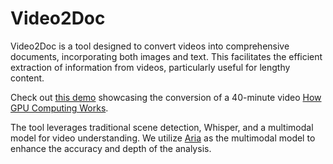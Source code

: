 # Video2Doc

Video2Doc is a tool designed to convert videos into comprehensive documents, incorporating both images and text. This facilitates the efficient extraction of information from videos, particularly useful for lengthy content.

Check out [this demo](./examples/how_cuda_works_gtc2021) showcasing the conversion of a 40-minute video [How GPU Computing Works](https://www.youtube.com/watch?v=3l10o0DYJXg).

The tool leverages traditional scene detection, Whisper, and a multimodal model for video understanding. We utilize [Aria](https://github.com/rhymes-ai/Aria) as the multimodal model to enhance the accuracy and depth of the analysis.
